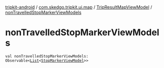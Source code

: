 [tripkit-android](../../index.md) / [com.skedgo.tripkit.ui.map](../index.md) / [TripResultMapViewModel](index.md) / [nonTravelledStopMarkerViewModels](./non-travelled-stop-marker-view-models.md)

# nonTravelledStopMarkerViewModels

`val nonTravelledStopMarkerViewModels: Observable<`[`List`](https://kotlinlang.org/api/latest/jvm/stdlib/kotlin.collections/-list/index.html)`<`[`StopMarkerViewModel`](../-stop-marker-view-model/index.md)`>>`